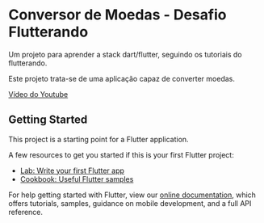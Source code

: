 # Conversor de Moedas - Desafio Flutterando

Um projeto para aprender a stack dart/flutter, seguindo os tutoriais do flutterando.

Este projeto trata-se de uma aplicação capaz de converter moedas.

[Vídeo do Youtube](https://www.youtube.com/watch?v=S9JmIzcqluI&t=2s&ab_channel=Flutterando)

## Getting Started

This project is a starting point for a Flutter application.

A few resources to get you started if this is your first Flutter project:

- [Lab: Write your first Flutter app](https://flutter.dev/docs/get-started/codelab)
- [Cookbook: Useful Flutter samples](https://flutter.dev/docs/cookbook)

For help getting started with Flutter, view our
[online documentation](https://flutter.dev/docs), which offers tutorials,
samples, guidance on mobile development, and a full API reference.
